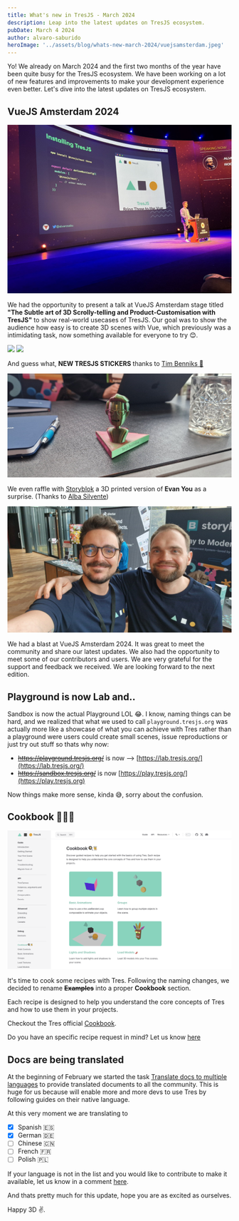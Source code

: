 ```yaml
---
title: What's new in TresJS - March 2024
description: Leap into the latest updates on TresJS ecosystem.
pubDate: March 4 2024
author: alvaro-saburido
heroImage: '../assets/blog/whats-new-march-2024/vuejsamsterdam.jpeg'
---
```


Yo! We already on March 2024 and the first two months of the year have been quite busy for the TresJS ecosystem. We have been working on a lot of new features and improvements to make your development experience even better. Let's dive into the latest updates on TresJS ecosystem.

## VueJS Amsterdam 2024

![](../assets/blog/whats-new-march-2024/tresjs-vuejsamsterdam-talk.jpg)

We had the opportunity to present a talk at VueJS Amsterdam stage titled **"The Subtle art of 3D Scrolly-telling and Product-Customisation with TresJS"** to show real-world usecases of TresJS. Our goal was to show the audience how easy is to create 3D scenes with Vue, which previously was a intimidating task, now something available for everyone to try 😊.

<div class="grid grid-cols-2 gap-4">
  <img src="/blog/whats-new-march-2024/tres-stickers.jpeg" />
  <img src="/blog/whats-new-march-2024/tres-stickers-2.jpeg" />
</div>

And guess what, **NEW TRESJS STICKERS** thanks to [Tim Benniks 🥑](https://twitter.com/timbenniks) 

![](../assets/blog/whats-new-march-2024/evan-bust.jpeg)

We even raffle with [Storyblok](https://www.storyblok.com/) a 3D printed version of **Evan You** as a surprise. (Thanks to [Alba Silvente](https://twitter.com/dawntraoz))

![](../assets/blog/whats-new-march-2024/tres-team.jpeg)

We had a blast at VueJS Amsterdam 2024. It was great to meet the community and share our latest updates. We also had the opportunity to meet some of our contributors and users. We are very grateful for the support and feedback we received. We are looking forward to the next edition.


## Playground is now Lab and..

Sandbox is now the actual Playground LOL 😂. I know, naming things can be hard, and we realized that what we used to call `playground.tresjs.org` was actually more like a showcase of what you can achieve with Tres rather than a playground were users could create small scenes, issue reproductions or just try out stuff so thats why now:

- ~~https://playground.tresjs.org/~~ is now --> [https://lab.tresjs.org/](https://lab.tresjs.org/)
- ~~https://sandbox.tresjs.org/~~ is now [https://play.tresjs.org/](https://play.tresjs.org)

Now things make more sense, kinda 😅, sorry about the confusion.

## Cookbook 🍳🧑‍🍳

![](../assets/blog/whats-new-march-2024/cookbook.png)

It's time to cook some recipes with Tres. Following the naming changes, we decided to rename ~~**Examples**~~ into a proper **Cookbook** section.

Each recipe is designed to help you understand the core concepts of Tres and how to use them in your projects.

Checkout the Tres official [Cookbook](https://docs.tresjs.org/cookbook/).

Do you have an specific recipe request in mind? Let us know [here](https://github.com/Tresjs/tres/issues/new?assignees=&labels=enhancement&projects=&template=feature_request.yml)

## Docs are being translated

At the beginning of February we started the task [Translate docs to multiple languages](https://github.com/Tresjs/tres/issues/540) to provide translated documents to all the community. This is huge for us because will enable more and more devs to use Tres by following guides on their native language.

At this very moment we are translating to

- [x] Spanish 🇪🇸
- [x] German 🇩🇪
- [ ] Chinese 🇨🇳
- [ ] French 🇫🇷
- [ ] Polish 🇵🇱
  
If your language is not in the list and you would like to contribute to make it available, let us know in a comment [here](https://github.com/Tresjs/tres/issues/540).


And thats pretty much for this update, hope you are as excited as ourselves.

Happy 3D ✌️.

